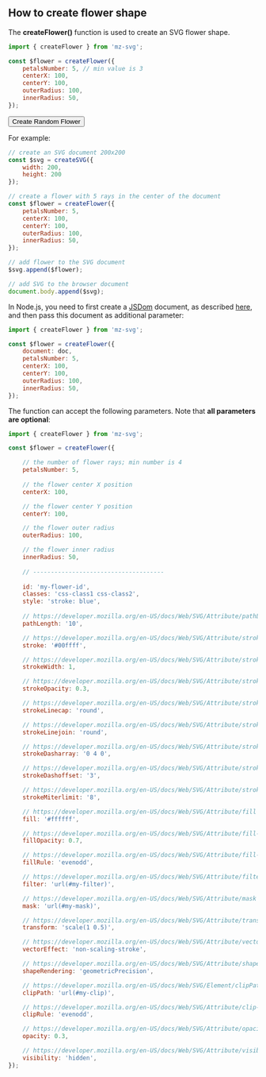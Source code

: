 ## How to create flower shape

<div data-examples="flower-examples"></div>

The **createFlower()** function is used to create an SVG flower shape.

```js
import { createFlower } from 'mz-svg';

const $flower = createFlower({
    petalsNumber: 5, // min value is 3
    centerX: 100,
    centerY: 100,
    outerRadius: 100,
    innerRadius: 50,
});
```

<div class="my-12 flex flex-col items-center border-red"> 
    <div id="flower-ph"></div>
    <div class="flex items-center">
        <button id="flower-random-btn" type="button" class="group inline-flex items-center h-9 rounded-full text-sm font-semibold whitespace-nowrap px-3 focus:outline-none focus:ring-2 bg-sky-50 text-sky-600 hover:bg-sky-100 hover:text-sky-700 focus:ring-sky-600 mt-8 mx-2">Create Random Flower</button>
    </div>
</div> 

For example:

```js
// create an SVG document 200x200
const $svg = createSVG({
    width: 200,
    height: 200
});

// create a flower with 5 rays in the center of the document
const $flower = createFlower({
    petalsNumber: 5,
    centerX: 100,
    centerY: 100,
    outerRadius: 100,
    innerRadius: 50,
});

// add flower to the SVG document
$svg.append($flower);

// add SVG to the browser document
document.body.append($svg);
```

In Node.js, you need to first create a [JSDom](https://github.com/jsdom/jsdom) document, as described [here](/pages/nodejs-usage.html), and then pass this document as additional parameter:

```js
import { createFlower } from 'mz-svg';

const $flower = createFlower({
    document: doc,
    petalsNumber: 5,
    centerX: 100,
    centerY: 100,
    outerRadius: 100,
    innerRadius: 50,
});
```

The function can accept the following parameters. Note that **all parameters are optional**:

```js
import { createFlower } from 'mz-svg';

const $flower = createFlower({

    // the number of flower rays; min number is 4
    petalsNumber: 5, 
    
    // the flower center X position
    centerX: 100,

    // the flower center Y position
    centerY: 100,

    // the flower outer radius
    outerRadius: 100,

    // the flower inner radius
    innerRadius: 50,
    
    // -------------------------------------
    
    id: 'my-flower-id',
    classes: 'css-class1 css-class2',
    style: 'stroke: blue',
    
    // https://developer.mozilla.org/en-US/docs/Web/SVG/Attribute/pathLength
    pathLength: '10',

    // https://developer.mozilla.org/en-US/docs/Web/SVG/Attribute/stroke
    stroke: '#00ffff',

    // https://developer.mozilla.org/en-US/docs/Web/SVG/Attribute/stroke-width
    strokeWidth: 1,

    // https://developer.mozilla.org/en-US/docs/Web/SVG/Attribute/stroke-opacity
    strokeOpacity: 0.3,

    // https://developer.mozilla.org/en-US/docs/Web/SVG/Attribute/stroke-linecap
    strokeLinecap: 'round',

    // https://developer.mozilla.org/en-US/docs/Web/SVG/Attribute/stroke-linejoin
    strokeLinejoin: 'round',

    // https://developer.mozilla.org/en-US/docs/Web/SVG/Attribute/stroke-dasharray
    strokeDasharray: '0 4 0',

    // https://developer.mozilla.org/en-US/docs/Web/SVG/Attribute/stroke-dashoffset
    strokeDashoffset: '3',

    // https://developer.mozilla.org/en-US/docs/Web/SVG/Attribute/stroke-miterlimit
    strokeMiterlimit: '8',

    // https://developer.mozilla.org/en-US/docs/Web/SVG/Attribute/fill
    fill: '#ffffff',

    // https://developer.mozilla.org/en-US/docs/Web/SVG/Attribute/fill-opacity
    fillOpacity: 0.7,

    // https://developer.mozilla.org/en-US/docs/Web/SVG/Attribute/fill-rule
    fillRule: 'evenodd',

    // https://developer.mozilla.org/en-US/docs/Web/SVG/Attribute/filter
    filter: 'url(#my-filter)',

    // https://developer.mozilla.org/en-US/docs/Web/SVG/Attribute/mask
    mask: 'url(#my-mask)',

    // https://developer.mozilla.org/en-US/docs/Web/SVG/Attribute/transform
    transform: 'scale(1 0.5)',

    // https://developer.mozilla.org/en-US/docs/Web/SVG/Attribute/vector-effect
    vectorEffect: 'non-scaling-stroke',

    // https://developer.mozilla.org/en-US/docs/Web/SVG/Attribute/shape-rendering
    shapeRendering: 'geometricPrecision',

    // https://developer.mozilla.org/en-US/docs/Web/SVG/Element/clipPath
    clipPath: 'url(#my-clip)',

    // https://developer.mozilla.org/en-US/docs/Web/SVG/Attribute/clip-rule
    clipRule: 'evenodd',

    // https://developer.mozilla.org/en-US/docs/Web/SVG/Attribute/opacity
    opacity: 0.3,

    // https://developer.mozilla.org/en-US/docs/Web/SVG/Attribute/visibility
    visibility: 'hidden',
});
```

